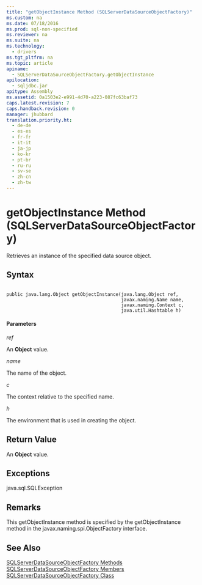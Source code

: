 ```yaml
---
title: "getObjectInstance Method (SQLServerDataSourceObjectFactory)"
ms.custom: na
ms.date: 07/18/2016
ms.prod: sql-non-specified
ms.reviewer: na
ms.suite: na
ms.technology: 
  - drivers
ms.tgt_pltfrm: na
ms.topic: article
apiname: 
  - SQLServerDataSourceObjectFactory.getObjectInstance
apilocation: 
  - sqljdbc.jar
apitype: Assembly
ms.assetid: 0a1503e2-e991-4d70-a223-087fc63baf73
caps.latest.revision: 7
caps.handback.revision: 0
manager: jhubbard
translation.priority.ht: 
  - de-de
  - es-es
  - fr-fr
  - it-it
  - ja-jp
  - ko-kr
  - pt-br
  - ru-ru
  - sv-se
  - zh-cn
  - zh-tw
---
```

# getObjectInstance Method (SQLServerDataSourceObjectFactory)
  Retrieves an instance of the specified data source object.  
  
## Syntax  
  
```  
  
public java.lang.Object getObjectInstance(java.lang.Object ref,  
                                          javax.naming.Name name,  
                                          javax.naming.Context c,  
                                          java.util.Hashtable h)  
```  
  
#### Parameters  
 *ref*  
  
 An **Object** value.  
  
 *name*  
  
 The name of the object.  
  
 *c*  
  
 The context relative to the specified name.  
  
 *h*  
  
 The environment that is used in creating the object.  
  
## Return Value  
 An **Object** value.  
  
## Exceptions  
 java.sql.SQLException  
  
## Remarks  
 This getObjectInstance method is specified by the getObjectInstance method in the javax.naming.spi.ObjectFactory interface.  
  
## See Also  
 [SQLServerDataSourceObjectFactory Methods](../content/SQLServerDataSourceObjectFactory-Methods.md)   
 [SQLServerDataSourceObjectFactory Members](../content/SQLServerDataSourceObjectFactory-Members.md)   
 [SQLServerDataSourceObjectFactory Class](../content/SQLServerDataSourceObjectFactory-Class.md)  
  
  